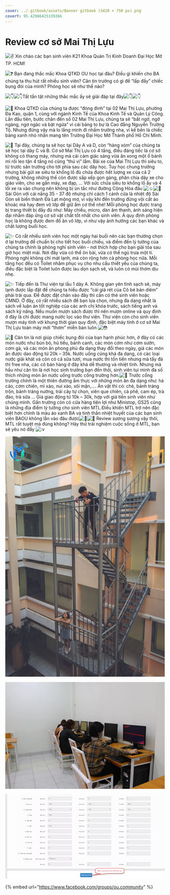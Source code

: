 ```yaml
---
cover: ../.gitbook/assets/Banner gitbook (3420 × 750 px).png
coverY: 95.42986425339366
---
```


# Review cơ sở Mai Thị Lựu

![✌️](https://static.xx.fbcdn.net/images/emoji.php/v9/te8/1.5/16/270c.png) Xin chào các bạn sinh viên K21 Khoa Quản Trị Kinh Doanh Đại Học Mở TP. HCM️!

![❓](https://static.xx.fbcdn.net/images/emoji.php/v9/td3/1.5/16/2753.png) Bạn đang thắc mắc Khoa QTKD OU học tại đâu? Điều gì khiến cho BA chúng ta thu hút rất nhiều sinh viên? Căn tin trường có gì để “lấp đầy” chiếc bụng đói của mình? Phòng học sẽ như thế nào?

![👇](https://static.xx.fbcdn.net/images/emoji.php/v9/ta8/1.5/16/1f447.png)![👇](https://static.xx.fbcdn.net/images/emoji.php/v9/ta8/1.5/16/1f447.png)Tất tần tật những thắc mắc ấy sẽ giải đáp tại đây![👇](https://static.xx.fbcdn.net/images/emoji.php/v9/ta8/1.5/16/1f447.png)![👇](https://static.xx.fbcdn.net/images/emoji.php/v9/ta8/1.5/16/1f447.png)

![📍](https://static.xx.fbcdn.net/images/emoji.php/v9/t86/1.5/16/1f4cd.png) Khoa QTKD của chúng ta được “đóng đinh” tại 02 Mai Thị Lựu, phường Đa Kao, quận 1, cùng với ngành Kinh Tế của Khoa Kinh Tế và Quản Lý Công. Lần đầu tiên, bước chân đến số 02 Mai Thị Lựu, chúng ta sẽ “bất ngờ, ngỡ ngàng, ngơ ngác và bật ngửa” vì cái bảng to bự là Cao đẳng Nguyễn Trường Tộ. Nhưng đừng vậy mà lo lắng mình đi nhầm trường nha, vì kế bên là chiếc bảng xanh nhỏ nhắn mang tên Trường Đại Học Mở Thành phố Hồ Chí Minh.

![🏫](https://static.xx.fbcdn.net/images/emoji.php/v9/t81/1.5/16/1f3eb.png) Tại đây, chúng ta sẽ học tại Dãy A và D, còn “hàng xóm” của chúng ta sẽ học tại dãy C và B. Cơ sở Mai Thị Lựu có 4 tầng, điều đáng tiếc là cơ sở không có thang máy, nhưng mà cái cảm giác sáng vừa ăn xong một ổ bánh mì rồi leo tận 4 tầng nó cũng “thú vị” lắm. Bãi xe của Mai Thị Lựu thì siêu to, từ trước sân trường cho tới phía sau các dãy học. Tuy học chung trường nhưng bãi gửi xe siêu to khổng lồ đủ chứa được hết lượng xe của cả 2 trường, không những thế còn được sắp xếp gọn gàng, phân chia dãy xe cho giáo viên, cho xe gắn máy, xe đạp, … Với sức chứa siêu to khổng lồ ấy và 4 lối xe ra vào chung nên không bị ùn tắc như đường Cộng Hòa đâu ![☺️](https://static.xx.fbcdn.net/images/emoji.php/v9/t82/1.5/16/263a.png)![🏫](https://static.xx.fbcdn.net/images/emoji.php/v9/t81/1.5/16/1f3eb.png) Sài Gòn với cái nắng 35 - 37 độ nhưng chỉ cách 1 cánh cửa là nhiệt độ Sài Gòn sẽ biến thành Đà Lạt mộng mơ, vì vậy khi đến trường đừng vội cất áo khoác mà hay đem vô lớp để giữ ấm cơ thể nhé! Mỗi phòng học được trang bị trang thiết bị đầy đủ như: Máy chiếu, micro, dàn âm thanh, ánh sáng hiện đại nhằm đáp ứng cơ sở vật chất tốt nhất cho sinh viên. À quy định phòng học là không được đem đồ ăn vô lớp, vì như vậy ảnh hưởng các bạn khác và chất lượng buổi học.

![✨](https://static.xx.fbcdn.net/images/emoji.php/v9/t7b/1.5/16/2728.png) Có rất nhiều sinh viên học một ngày hai buổi nên các bạn thường chọn ở lại trường để chuẩn bị cho tiết học buổi chiều, và điểm đến lý tưởng của chúng ta chính là phòng nghỉ sinh viên - nơi thích hợp cho bạn giải tỏa sau giờ học miệt mài. Nơi đây vừa có thể ôn bài, vừa có thể ngủ trưa một tí. Phòng nghỉ không chỉ mát lạnh, mà còn rộng hơn cả phòng học nữa. Mỗi tầng học đều có Toilet nhằm phục vụ cho nhu cầu thiết yếu của chúng ta, điều đặc biệt là Toilet luôn được lau dọn sạch sẽ, và luôn có mùi thơm dịu nhẹ.

![✨](https://static.xx.fbcdn.net/images/emoji.php/v9/t7b/1.5/16/2728.png) Tiếp đến là Thư viện tại lầu 1 dãy A. Không gian yên tĩnh sạch sẽ, máy lạnh được lắp đặt để chúng ta hiểu được “cái giá rét của Cô bé bán diêm” phải trải qua. Để được đặt chân vào đây thì cần có thẻ sinh viên hoặc CMND. Ở đây, có rất nhiều sách để bạn lựa chọn, nhưng đa dạng nhất là sách về luận án tốt nghiệp của các anh chị khóa trước, sách tiếng anh và sách kỹ năng. Nếu muốn mượn sách được thì nên mượn online và quy định ở đây là chỉ được mang nước lọc vào thư viện. Thư viện còn cho sinh viên mượn máy tính với khung thời gian quy định, đặc biệt máy tính ở cơ sở Mai Thị Lựu toàn máy mới “thơm” miễn bàn luôn ![😳](https://static.xx.fbcdn.net/images/emoji.php/v9/t87/1.5/16/1f633.png)

![🍴](https://static.xx.fbcdn.net/images/emoji.php/v9/tc1/1.5/16/1f374.png) Căn tin là nơi giúp chiếc bụng đói của bạn hạnh phúc hơn, ở đây có các món nước như bún bò, hủ tiếu, bánh canh, các món cơm như cơm sườn, cơm gà, và các món ăn phong phú đa dạng thay đổi theo ngày, giá các món ăn được dao động từ 20k – 35k. Nước uống cũng khá đa dạng, có các loại nước giải khát và còn có cả sữa tươi, mua nước thì tốn tiền nhưng mà tẩy đá thì free nha, các cô bán hàng ở đây khá dễ thương và nhiệt tình. Nhưng mà hầu như căn tin là nơi học sinh trường bạn đến thôi, sinh viên tụi mình đa số thích những món ăn nước uống trước cổng trường hơn.![🍴](https://static.xx.fbcdn.net/images/emoji.php/v9/tc1/1.5/16/1f374.png) Trước cổng trường chính là một thiên đường ẩm thực với những món ăn đa dạng như: há cảo, cơm chiên, mì xào, nui xào, xôi mặn,…. Ăn vặt thì có: chè, bánh tráng trộn, bánh tráng nướng, trái cây tự chọn, xiên que chiên, cà phê, cam ép, trà đào, trà sữa … Giá giao động từ 10k – 30k, hợp với giá tiền sinh viên như chúng mình. Gần trường còn có cửa hàng tiện lợi như Ministop, GS25 cũng là những địa điểm lý tưởng cho sinh viên MTL.Điều khiến MTL trở nên đặc biệt hơn chính là màu áo xanh BA và tinh thần nhiệt huyết của các bạn sinh viên BAOU không lẫn vào đâu được![💚](https://static.xx.fbcdn.net/images/emoji.php/v9/ted/1.5/16/1f49a.png)![💌](https://static.xx.fbcdn.net/images/emoji.php/v9/t50/1.5/16/1f48c.png) Review sương sương vậy thôi, MTL rất tuyệt mà đúng không? Hãy thử trải nghiệm cuộc sống ở MTL, bạn sẽ yêu nó đấy ![:v](https://static.xx.fbcdn.net/images/emoji.php/v9/ef8/1.5/16/PACMAN.png)

![](<../.gitbook/assets/image (7).png>)

![](<../.gitbook/assets/image (1).png>)

![](<../.gitbook/assets/image (17).png>)

{% embed url="https://www.facebook.com/groups/ou.community" %}
